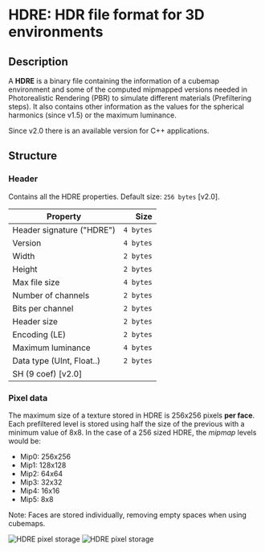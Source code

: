 # HDRE: HDR file format for 3D environments

## Description

A **HDRE** is a binary file containing the information of a cubemap environment and some of the computed mipmapped versions needed in Photorealistic Rendering (PBR) to simulate different materials (Prefiltering steps).  It also contains other information as the values for the spherical harmonics (since v1.5) or the maximum luminance.

Since v2.0 there is an available version for C++ applications. 

## Structure

### Header

Contains all the HDRE properties. Default size: ```256 bytes``` [v2.0].

| Property                  |  Size      |
| ------------------------- | ---------: |
| Header signature ("HDRE") |  `4 bytes` |
| Version                   |  `4 bytes` |
| Width                     |  `2 bytes` |
| Height                    |  `2 bytes` |
| Max file size             |  `4 bytes` |
| Number of channels        |  `2 bytes` |
| Bits per channel          |  `2 bytes` |
| Header size               |  `2 bytes` |
| Encoding (LE)             |  `2 bytes` |
| Maximum luminance         |  `4 bytes` |
| Data type (UInt, Float..) |  `2 bytes` |
| SH (9 coef) [v2.0]        |            |

### Pixel data

The maximum size of a texture stored in HDRE is 256x256 pixels **per face**. Each prefiltered level is stored using half the size of the previous with a minimum value of 8x8. In the case of a 256 sized HDRE, the *mipmap* levels would be:

* Mip0: 256x256
* Mip1: 128x128
* Mip2: 64x64
* Mip3: 32x32
* Mip4: 16x16
* Mip5: 8x8

Note: Faces are stored individually, removing empty spaces when using cubemaps. 

![HDRE pixel storage](https://webglstudio.org/users/arodriguez/screenshots/stadium-cubemap.jpg)
![HDRE pixel storage](https://webglstudio.org/users/arodriguez/screenshots/qud.jpg)
